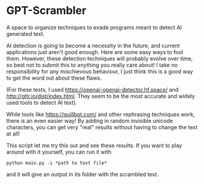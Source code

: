 # GPT-Scrambler
 A space to organize techniques to evade programs meant to detect AI generated text.

AI detection is going to become a necessity in the future, and current applications just aren't good enough. Here are some easy ways to fool them. However, these detection techniques will probably evolve over time, so best not to submit this to anything you really care about! I take no responsibility for any mischievous behaviour, I just think this is a good way to get the word out about these flaws.

(For these tests, I used https://openai-openai-detector.hf.space/ and http://gltr.io/dist/index.html. They seem to be the most accurate and widely used tools to detect AI text).

While tools like https://quillbot.com/ and other rephrasing techniques work, there is an even easier way! By adding in random invisible unicode characters, you can get very "real" results without having to change the text at all!

This script let me try this out and see these results. If you want to play around with it yourself, you can run it with

```
python main.py -i *path to text file*
```

and it will give an output in its folder with the scrambled text.



